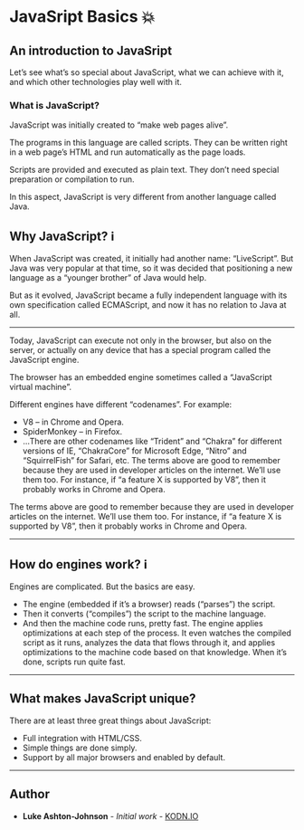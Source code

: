 # JavaSript Basics 💥

## An introduction to JavaSript

Let’s see what’s so special about JavaScript, what we can achieve with it, and which other technologies play well with it.

### What is JavaScript?

JavaScript was initially created to “make web pages alive”.

The programs in this language are called scripts. They can be written right in a web page’s HTML and run automatically as the page loads.

Scripts are provided and executed as plain text. They don’t need special preparation or compilation to run.

In this aspect, JavaScript is very different from another language called Java.

## Why JavaScript? ℹ️

When JavaScript was created, it initially had another name: “LiveScript”. But Java was very popular at that time, so it was decided that positioning a new language as a “younger brother” of Java would help.

But as it evolved, JavaScript became a fully independent language with its own specification called ECMAScript, and now it has no relation to Java at all.

*************************************************************************

Today, JavaScript can execute not only in the browser, but also on the server, or actually on any device that has a special program called the JavaScript engine.

The browser has an embedded engine sometimes called a “JavaScript virtual machine”.

Different engines have different “codenames”. For example:

* V8 – in Chrome and Opera.
* SpiderMonkey – in Firefox.
* …There are other codenames like “Trident” and “Chakra” for different versions of IE, “ChakraCore” for Microsoft Edge, “Nitro” and “SquirrelFish” for Safari, etc.
The terms above are good to remember because they are used in developer articles on the internet. We’ll use them too. For instance, if “a feature X is supported by V8”, then it probably works in Chrome and Opera.

The terms above are good to remember because they are used in developer articles on the internet. We’ll use them too. For instance, if “a feature X is supported by V8”, then it probably works in Chrome and Opera.

*************************************************************************

## How do engines work? ℹ️

Engines are complicated. But the basics are easy.

* The engine (embedded if it’s a browser) reads (“parses”) the script.
* Then it converts (“compiles”) the script to the machine language.
* And then the machine code runs, pretty fast.
The engine applies optimizations at each step of the process. It even watches the compiled script as it runs, analyzes the data that flows through it, and applies optimizations to the machine code based on that knowledge. When it’s done, scripts run quite fast.

*************************************************************************

## What makes JavaScript unique?

There are at least three great things about JavaScript:

* Full integration with HTML/CSS.
* Simple things are done simply.
* Support by all major browsers and enabled by default.

*************************************************************************

## Author

* **Luke Ashton-Johnson** - *Initial work* - [KODN.IO](http://kodn.io/)